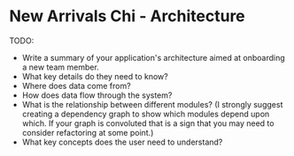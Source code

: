 # New Arrivals Chi - Architecture

TODO:
- Write a summary of your application's architecture aimed at onboarding a new team member.
- What key details do they need to know?
- Where does data come from?
- How does data flow through the system?
- What is the relationship between different modules? (I strongly suggest creating a dependency graph to show which modules depend upon which. If your graph is convoluted that is a sign that you may need to consider refactoring at some point.)
- What key concepts does the user need to understand?